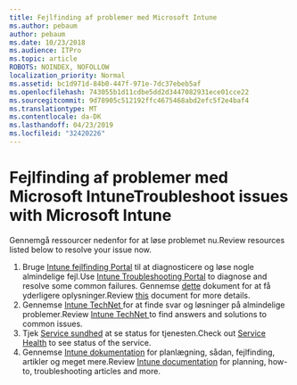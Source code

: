 ```yaml
---
title: Fejlfinding af problemer med Microsoft Intune
ms.author: pebaum
author: pebaum
ms.date: 10/23/2018
ms.audience: ITPro
ms.topic: article
ROBOTS: NOINDEX, NOFOLLOW
localization_priority: Normal
ms.assetid: bc1d971d-84b0-447f-971e-7dc37ebeb5af
ms.openlocfilehash: 743055b1d11cdbe5dd2d3447082931ece01cce22
ms.sourcegitcommit: 9d78905c512192ffc4675468abd2efc5f2e4baf4
ms.translationtype: MT
ms.contentlocale: da-DK
ms.lasthandoff: 04/23/2019
ms.locfileid: "32420226"
---
```

# <a name="troubleshoot-issues-with-microsoft-intune"></a><span data-ttu-id="00423-102">Fejlfinding af problemer med Microsoft Intune</span><span class="sxs-lookup"><span data-stu-id="00423-102">Troubleshoot issues with Microsoft Intune</span></span>

<span data-ttu-id="00423-103">Gennemgå ressourcer nedenfor for at løse problemet nu.</span><span class="sxs-lookup"><span data-stu-id="00423-103">Review resources listed below to resolve your issue now.</span></span>
  
1. <span data-ttu-id="00423-104">Bruge [Intune fejlfinding Portal](https://devicemanagement.microsoft.com/#blade/Microsoft_Intune_DeviceSettings/TroubleshootBlade) til at diagnosticere og løse nogle almindelige fejl.</span><span class="sxs-lookup"><span data-stu-id="00423-104">Use [Intune Troubleshooting Portal](https://devicemanagement.microsoft.com/#blade/Microsoft_Intune_DeviceSettings/TroubleshootBlade) to diagnose and resolve some common failures.</span></span> <span data-ttu-id="00423-105">Gennemse [dette](https://docs.microsoft.com/intune/help-desk-operators) dokument for at få yderligere oplysninger.</span><span class="sxs-lookup"><span data-stu-id="00423-105">Review [this](https://docs.microsoft.com/intune/help-desk-operators) document for more details.</span></span>  
2. <span data-ttu-id="00423-106">Gennemse [Intune TechNet ](https://social.technet.microsoft.com/forums/home?forum=microsoftintuneprod)for at finde svar og løsninger på almindelige problemer.</span><span class="sxs-lookup"><span data-stu-id="00423-106">Review [Intune TechNet ](https://social.technet.microsoft.com/forums/home?forum=microsoftintuneprod)to find answers and solutions to common issues.</span></span>  
3. <span data-ttu-id="00423-107">Tjek [Service sundhed](https://portal.office.com/AdminPortal/Home#/servicehealth) at se status for tjenesten.</span><span class="sxs-lookup"><span data-stu-id="00423-107">Check out [Service Health](https://portal.office.com/AdminPortal/Home#/servicehealth) to see status of the service.</span></span>   
4. <span data-ttu-id="00423-108">Gennemse [Intune dokumentation](https://docs.microsoft.com/intune/) for planlægning, sådan, fejlfinding, artikler og meget mere.</span><span class="sxs-lookup"><span data-stu-id="00423-108">Review [Intune documentation](https://docs.microsoft.com/intune/) for planning, how-to, troubleshooting articles and more.</span></span> 